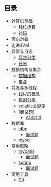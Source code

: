 ## 目录

- 计算机基础
  - [移位运算](https://github.com/fly2022/JavaInterview/blob/master/docs/%E8%AE%A1%E7%AE%97%E6%9C%BA%E5%9F%BA%E7%A1%80/%E7%A7%BB%E4%BD%8D%E8%BF%90%E7%AE%97.md)
  - [补码](https://github.com/fly2022/JavaInterview/blob/master/docs/JavaFoundation/%E8%A1%A5%E7%A0%81.md)
- 面向对象
- 走进JVM
- 异常与日志
  - [异常分类](https://github.com/fly2022/JavaInterview/blob/master/docs/%E8%AE%A1%E7%AE%97%E6%9C%BA%E5%9F%BA%E7%A1%80/TCP%E4%B8%8EIP.md)
  - [日志](https://github.com/fly2022/JavaInterview/blob/master/docs/%E8%AE%A1%E7%AE%97%E6%9C%BA%E5%9F%BA%E7%A1%80/TCP%E4%B8%8EIP.md)
- 数据结构与集合
  - [数据结构](https://github.com/fly2022/JavaInterview/blob/master/docs/%E8%AE%A1%E7%AE%97%E6%9C%BA%E5%9F%BA%E7%A1%80/TCP%E4%B8%8EIP.md)
  - [集合](https://github.com/fly2022/JavaInterview/blob/master/docs/%E8%AE%A1%E7%AE%97%E6%9C%BA%E5%9F%BA%E7%A1%80/TCP%E4%B8%8EIP.md)
- 并发与多线程
  - [线程的概念](https://github.com/fly2022/JavaInterview/blob/master/docs/concurrent/%E5%A4%9A%E7%BA%BF%E7%A8%8B.md)
  - [锁的分类](https://github.com/fly2022/JavaInterview/blob/master/docs/concurrent/%E9%94%81%E7%9A%84%E5%88%86%E7%B1%BB.md)
  - [volatile关键字](https://github.com/fly2022/JavaInterview/blob/master/docs/concurrent/volatile%E5%85%B3%E9%94%AE%E5%AD%97.md)
  - [面试题]
    - [A1B2C3](https://github.com/fly2022/JavaInterview/blob/master/docs/concurrent/Z-%E9%9D%A2%E8%AF%95%E9%A2%98%EF%BC%9A1A2B3C.md)
- 数据库
  - [jdbc](https://github.com/fly2022/JavaInterview/blob/master/docs/mysql/JDBC.md)
    - [面试题](https://github.com/fly2022/JavaInterview/edit/master/docs/mysql/JDBC%20%E5%B8%B8%E8%A7%81%E9%9D%A2%E8%AF%95%E9%A2%98.md)
  - [mysql](https://github.com/fly2022/JavaInterview/blob/master/docs/%E6%95%B0%E6%8D%AE%E5%BA%93/mysql.md)
- 常用框架
  - [mybatis](https://github.com/fly2022/JavaInterview/blob/master/docs/%E6%95%B0%E6%8D%AE%E5%BA%93/mysql.md)
    - [面试题](https://github.com/fly2022/JavaInterview/blob/master/docs/%E6%95%B0%E6%8D%AE%E5%BA%93/mysql.md)
  - [spring](https://github.com/fly2022/JavaInterview/blob/master/docs/%E6%95%B0%E6%8D%AE%E5%BA%93/mysql.md)
    - [面试题](https://github.com/fly2022/JavaInterview/blob/master/docs/%E6%95%B0%E6%8D%AE%E5%BA%93/mysql.md)
- 常用工具
  - [Git](https://github.com/fly2022/JavaInterview/blob/master/docs/tools/git%E5%B8%B8%E7%94%A8%E5%91%BD%E4%BB%A4.md)
